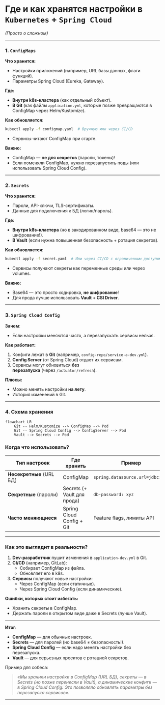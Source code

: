 # **Где и как хранятся настройки в `Kubernetes` + `Spring Cloud`**
_(Просто о сложном)_

---
### **1. `ConfigMaps`**
**Что хранится:**
- Настройки приложений (например, URL базы данных, флаги функций).    
- Параметры Spring Cloud (Eureka, Gateway).    

**Где:**
- **Внутри k8s-кластера** (как отдельный объект).    
- **В Git** (как файлы `application.yml`, которые позже превращаются в ConfigMap через Helm/Kustomize).    

**Как обновляется:**
```bash
kubectl apply -f configmap.yaml  # Вручную или через CI/CD
```
- Сервисы читают ConfigMap при старте.

**Важно:**
- ConfigMap — **не для секретов** (пароли, токены)!    
- Если поменяли ConfigMap, нужно перезапустить поды (или использовать Spring Cloud Config).    

---
### **2. `Secrets`**

**Что хранится:**
- Пароли, API-ключи, TLS-сертификаты.    
- Данные для подключения к БД (логин/пароль).    

**Где:**
- **Внутри k8s-кластера** (но в закодированном виде, base64 — это не шифрование!).    
- **В Vault** (если нужна повышенная безопасность + ротация секретов).    

**Как обновляется:**
```bash
kubectl apply -f secret.yaml  # Или через CI/CD с ограниченным доступом
```
- Сервисы получают секреты как переменные среды или через volumes.    

**Важно:**
- Base64 — это просто кодировка, **не шифрование**!    
- Для прода лучше использовать **Vault + CSI Driver**.    

---
### **3. `Spring Cloud Config`**

**Зачем:**
- Если настройки меняются часто, а перезапускать сервисы нельзя.    

**Как работает:**
1. Конфиги лежат в **Git** (например, `config-repo/service-a-dev.yml`).    
2. **Config Server** (от Spring Cloud) отдает их сервисам.    
3. Сервисы могут обновиться **без перезапуска** (через `/actuator/refresh`).    

**Плюсы:**
- Можно менять настройки **на лету**.    
- История изменений в Git.    

---
### **4. Схема хранения**
```mermaid
flowchart LR
    Git -- Helm/Kustomize --> ConfigMap --> Pod
    Git -- Spring Cloud Config --> ConfigServer --> Pod
    Vault --> Secrets --> Pod
```

### **Когда что использовать?**

|**Тип настроек**|**Где хранить**|**Пример**|
|---|---|---|
|**Несекретные** (URL БД)|ConfigMap|`spring.datasource.url=jdbc:...`|
|**Секретные** (пароли)|Secrets (+ Vault для прода)|`db-password: xyz`|
|**Часто меняющиеся**|Spring Cloud Config + Git|Feature flags, лимиты API|

---
### **Как это выглядит в реальности?**

1. **Dev-разработчик** пушит изменения в `application-dev.yml` в Git.    
2. **CI/CD** (например, GitLab):    
    - Собирает ConfigMap из файла.        
    - Обновляет его в k8s.        
3. **Сервисы** получают новые настройки:    
    - Через ConfigMap (если статичные).        
    - Через Spring Cloud Config (если динамические).        

**Ошибки, которых стоит избегать:**
- Хранить секреты в ConfigMap.    
- Держать пароли в открытом виде даже в Secrets (лучше Vault).    

---
**Итог:**
- **ConfigMap** — для обычных настроек.    
- **Secrets** — для паролей (но base64 ≠ безопасность!).    
- **Spring Cloud Config** — если надо менять настройки без перезапуска.    
- **Vault** — для серьезных проектов с ротацией секретов.    

Пример для собеса:

> _«Мы хранили настройки в ConfigMap (URL БД), секреты — в Secrets (но позже перенесли в Vault), а динамические конфиги — в Spring Cloud Config. Это позволяло обновлять параметры без перезапуска сервисов»_.

---
